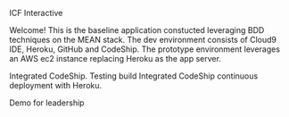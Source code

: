 ICF Interactive

Welcome!
This is the baseline application constucted leveraging BDD 
techniques on the MEAN stack.  The dev environment consists of Cloud9 IDE,
Heroku, GitHub and CodeShip.  The prototype environment leverages an AWS ec2
instance replacing Heroku as the app server. 

Integrated CodeShip. Testing build
Integrated CodeShip continuous deployment with Heroku.

Demo for leadership